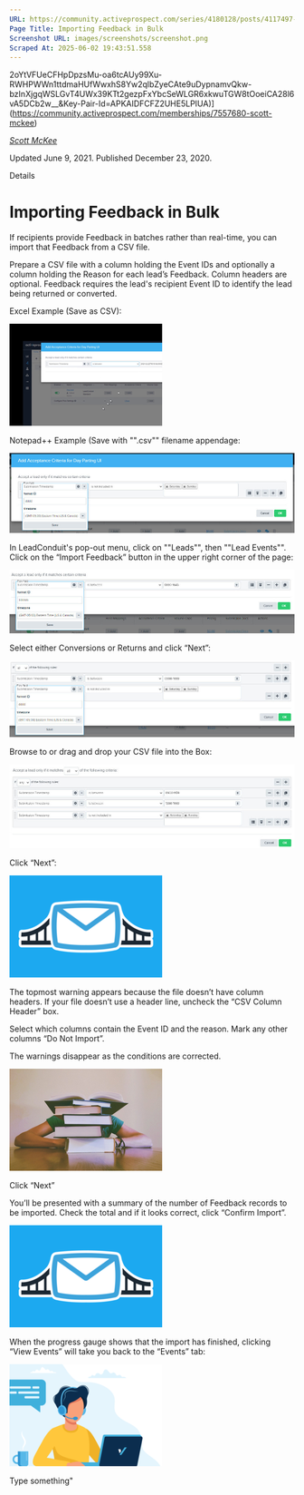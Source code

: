 ```yaml
---
URL: https://community.activeprospect.com/series/4180128/posts/4117497-importing-feedback-in-bulk
Page Title: Importing Feedback in Bulk
Screenshot URL: images/screenshots/screenshot.png
Scraped At: 2025-06-02 19:43:51.558
---
```

2oYtVFUeCFHpDpzsMu-oa6tcAUy99Xu-RWHPWWn1ttdmaHUfWwxhS8Yw2qlbZyeCAte9uDypnamvQkw-bzInXjgqWSLGvT4UWx39KTt2gezpFxYbcSeWLGR6xkwuTGW8tOoeiCA28l6vA5DCb2w__&Key-Pair-Id=APKAIDFCFZ2UHE5LPIUA)](https://community.activeprospect.com/memberships/7557680-scott-mckee)

[_Scott McKee_](https://community.activeprospect.com/memberships/7557680-scott-mckee)

Updated June 9, 2021. Published December 23, 2020.

Details

# Importing Feedback in Bulk

If recipients provide Feedback in batches rather than real-time, you can import that Feedback from a CSV file.

Prepare a CSV file with a column holding the Event IDs and optionally a column holding the Reason for each lead’s Feedback. Column headers are optional. Feedback requires the lead's recipient Event ID to identify the lead being returned or converted.

Excel Example (Save as CSV):

![](images/image-1.png)

Notepad++ Example (Save with "".csv"" filename appendage:

![](images/image-2.png)

In LeadConduit's pop-out menu, click on ""Leads"", then ""Lead Events"". Click on the “Import Feedback” button in the upper right corner of the page:

![](images/image-3.png)

Select either Conversions or Returns and click “Next”:

![](images/image-4.png)

Browse to or drag and drop your CSV file into the Box:

![](images/image-5.png)

Click “Next”:

![](images/image-6.png)

The topmost warning appears because the file doesn’t have column headers. If your file doesn’t use a header line, uncheck the “CSV Column Header” box.

Select which columns contain the Event ID and the reason. Mark any other columns “Do Not Import”.

The warnings disappear as the conditions are corrected.

![](images/image-7.png)

Click “Next”

You’ll be presented with a summary of the number of Feedback records to be imported. Check the total and if it looks correct, click “Confirm Import”.

![](images/image-8.png)

When the progress gauge shows that the import has finished, clicking “View Events” will take you back to the “Events” tab:

![](images/image-9.png)

Type something"
